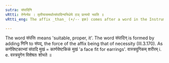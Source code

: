 ```yaml
---
sutra: संपादिनि
vRtti: तेनेत्येव । तृतीयासमर्थात्संपादिन्यभिधेये ठञ् प्रत्ययो भवति ॥
vRtti_eng: The affix _than_ (+/-- इक) comes after a word in the Instrumental case in construction, in the sense of 'fitted for that'.

---
```

The word संपत्तिः means 'suitable, proper, it'. The word संपादिन् is formed by adding णिनि to संपद्, the force of the affix being that of necessity (III.3.170). As कर्णविष्टकाभ्यां संपादि मुखं = कार्णयेष्टकिकं मुखं 'a face fit for earrings'. वास्त्रयुगिकम् शरीरम् i. e. वस्त्रयुगेन विशेषतः शोभते ॥